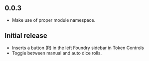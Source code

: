 ## 0.0.3
- Make use of proper module namespace.

## Initial release
- Inserts a button (R) in the left Foundry sidebar in Token Controls
- Toggle between manual and auto dice rolls.
